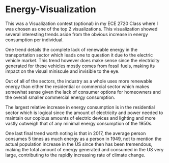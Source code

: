 # Energy-Visualization
This was a Visualization contest (optional) in my ECE 2720 Class where I was chosen as one of the top 2 visualizations.
This visualization showed several interesting trends aside from the obvious increase in energy consumption per individual.

One trend details the complete lack of renewable energy in the transportation sector which leads one to question it 
due to the electric vehicle market. This trend however does make sense since the electricity generated for these vehicles
mostly comes from fossil fuels, making its impact on the visual miniscule and invisible to the eye. 

Out of all of the sectors, the industry as a whole uses more renewable energy than either the residential or commercial sector which makes somewhat sense
given the lack of consumer options for homeowners and the overall smaller commercial energy consumption. 

The largest relative increase in energy consumption is in the residential sector which is logical since the amount of electricity
and power needed to maintain our copious amounts of electric devices and lighting and more vastly outweigh that of any minimal
energy consumption of the 1950s. 

One last final trend worth noting is that in 2017, the average person consumes 5 times as much energy as a person in 1949,
not to mention the actual population increase in the US since then has been tremendous, making the total amount of energy
generated and consumed in the US very large, contributing to the rapidly increasing rate of climate change. 
